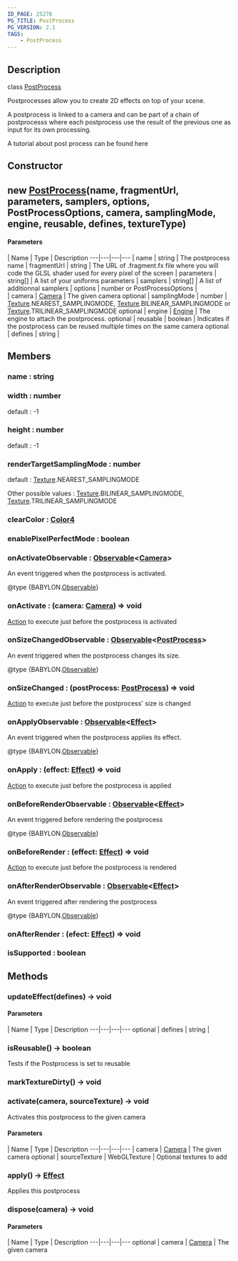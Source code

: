 ```yaml
---
ID_PAGE: 25278
PG_TITLE: PostProcess
PG_VERSION: 2.1
TAGS:
    - PostProcess
---
```

## Description

class [PostProcess](/classes/2.5/PostProcess)

Postprocesses allow you to create 2D effects on top of your scene.

A postprocess is linked to a camera and can be part of a chain of postprocesss where each postprocess use the result of the previous one as input for its own processing.

A tutorial about post process can be found here

## Constructor

## new [PostProcess](/classes/2.5/PostProcess)(name, fragmentUrl, parameters, samplers, options, PostProcessOptions, camera, samplingMode, engine, reusable, defines, textureType)



#### Parameters
 | Name | Type | Description
---|---|---|---
 | name | string |     The postprocess name
 | fragmentUrl | string |     The URL of .fragment.fx file where you will code the GLSL shader used for every pixel of the screen
 | parameters | string[] |     A list of your uniforms parameters
 | samplers | string[] |     A list of additionnal samplers
 | options | number or PostProcessOptions |  
 | camera | [Camera](/classes/2.5/Camera) |     The given camera
optional | samplingMode | number |     [Texture](/classes/2.5/Texture).NEAREST_SAMPLINGMODE, [Texture](/classes/2.5/Texture).BILINEAR_SAMPLINGMODE or [Texture](/classes/2.5/Texture).TRILINEAR_SAMPLINGMODE
optional | engine | [Engine](/classes/2.5/Engine) |     The engine to attach the postprocess.
optional | reusable | boolean |     Indicates if the postprocess can be reused multiple times on the same camera
optional | defines | string |     
## Members

### name : string



### width : number

default : -1

### height : number

default : -1

### renderTargetSamplingMode : number

default : [Texture](/classes/2.5/Texture).NEAREST_SAMPLINGMODE

Other possible values : [Texture](/classes/2.5/Texture).BILINEAR_SAMPLINGMODE, [Texture](/classes/2.5/Texture).TRILINEAR_SAMPLINGMODE

### clearColor : [Color4](/classes/2.5/Color4)



### enablePixelPerfectMode : boolean



### onActivateObservable : [Observable](/classes/2.5/Observable)&lt;[Camera](/classes/2.5/Camera)&gt;

An event triggered when the postprocess is activated.

@type {BABYLON.[Observable](/classes/2.5/Observable)}

### onActivate : (camera: [Camera](/classes/2.5/Camera)) =&gt; void

[Action](/classes/2.5/Action) to execute just before the postprocess is activated

### onSizeChangedObservable : [Observable](/classes/2.5/Observable)&lt;[PostProcess](/classes/2.5/PostProcess)&gt;

An event triggered when the postprocess changes its size.

@type {BABYLON.[Observable](/classes/2.5/Observable)}

### onSizeChanged : (postProcess: [PostProcess](/classes/2.5/PostProcess)) =&gt; void

[Action](/classes/2.5/Action) to execute just before the postprocess' size is changed

### onApplyObservable : [Observable](/classes/2.5/Observable)&lt;[Effect](/classes/2.5/Effect)&gt;

An event triggered when the postprocess applies its effect.

@type {BABYLON.[Observable](/classes/2.5/Observable)}

### onApply : (effect: [Effect](/classes/2.5/Effect)) =&gt; void

[Action](/classes/2.5/Action) to execute just before the postprocess is applied

### onBeforeRenderObservable : [Observable](/classes/2.5/Observable)&lt;[Effect](/classes/2.5/Effect)&gt;

An event triggered before rendering the postprocess

@type {BABYLON.[Observable](/classes/2.5/Observable)}

### onBeforeRender : (effect: [Effect](/classes/2.5/Effect)) =&gt; void

[Action](/classes/2.5/Action) to execute just before the postprocess is rendered

### onAfterRenderObservable : [Observable](/classes/2.5/Observable)&lt;[Effect](/classes/2.5/Effect)&gt;

An event triggered after rendering the postprocess

@type {BABYLON.[Observable](/classes/2.5/Observable)}

### onAfterRender : (efect: [Effect](/classes/2.5/Effect)) =&gt; void



### isSupported : boolean



## Methods

### updateEffect(defines) &rarr; void



#### Parameters
 | Name | Type | Description
---|---|---|---
optional | defines | string |     

### isReusable() &rarr; boolean

Tests if the Postprocess is set to reusable
### markTextureDirty() &rarr; void


### activate(camera, sourceTexture) &rarr; void

Activates this postprocess to the given camera

#### Parameters
 | Name | Type | Description
---|---|---|---
 | camera | [Camera](/classes/2.5/Camera) |     The given camera
optional | sourceTexture | WebGLTexture |     Optional textures to add
### apply() &rarr; [Effect](/classes/2.5/Effect)

Applies this postprocess
### dispose(camera) &rarr; void



#### Parameters
 | Name | Type | Description
---|---|---|---
optional | camera | [Camera](/classes/2.5/Camera) |     The given camera

